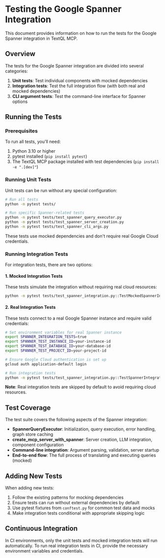 # Testing the Google Spanner Integration

This document provides information on how to run the tests for the Google Spanner integration in TextQL MCP.

## Overview

The tests for the Google Spanner integration are divided into several categories:

1. **Unit tests**: Test individual components with mocked dependencies
2. **Integration tests**: Test the full integration flow (with both real and mocked dependencies)
3. **CLI argument tests**: Test the command-line interface for Spanner options

## Running the Tests

### Prerequisites

To run all tests, you'll need:

1. Python 3.10 or higher
2. pytest installed (`pip install pytest`)
3. The TextQL MCP package installed with test dependencies (`pip install -e ".[dev]"`)

### Running Unit Tests

Unit tests can be run without any special configuration:

```bash
# Run all tests
python -m pytest tests/

# Run specific Spanner-related tests
python -m pytest tests/test_spanner_query_executor.py
python -m pytest tests/test_spanner_server_creation.py
python -m pytest tests/test_spanner_cli_args.py
```

These tests use mocked dependencies and don't require real Google Cloud credentials.

### Running Integration Tests

For integration tests, there are two options:

#### 1. Mocked Integration Tests

These tests simulate the integration without requiring real cloud resources:

```bash
python -m pytest tests/test_spanner_integration.py::TestMockedSpannerIntegration
```

#### 2. Real Integration Tests

These tests connect to a real Google Spanner instance and require valid credentials:

```bash
# Set environment variables for real Spanner instance
export SPANNER_INTEGRATION_TESTS=true
export SPANNER_TEST_INSTANCE_ID=your-instance-id
export SPANNER_TEST_DATABASE_ID=your-database-id
export SPANNER_TEST_PROJECT_ID=your-project-id

# Ensure Google Cloud authentication is set up
gcloud auth application-default login

# Run integration tests
python -m pytest tests/test_spanner_integration.py::TestSpannerIntegration
```

**Note**: Real integration tests are skipped by default to avoid requiring cloud resources.

## Test Coverage

The test suite covers the following aspects of the Spanner integration:

- **SpannerQueryExecutor**: Initialization, query execution, error handling, graph store caching
- **create_mcp_server_with_spanner**: Server creation, LLM integration, component configuration
- **Command-line integration**: Argument parsing, validation, server startup
- **End-to-end flow**: The full process of translating and executing queries (mocked)

## Adding New Tests

When adding new tests:

1. Follow the existing patterns for mocking dependencies
2. Ensure tests can run without external dependencies by default
3. Use pytest fixtures from `conftest.py` for common test data and mocks
4. Make integration tests conditional with appropriate skipping logic

## Continuous Integration

In CI environments, only the unit tests and mocked integration tests will run automatically. To run real integration tests in CI, provide the necessary environment variables and credentials.
